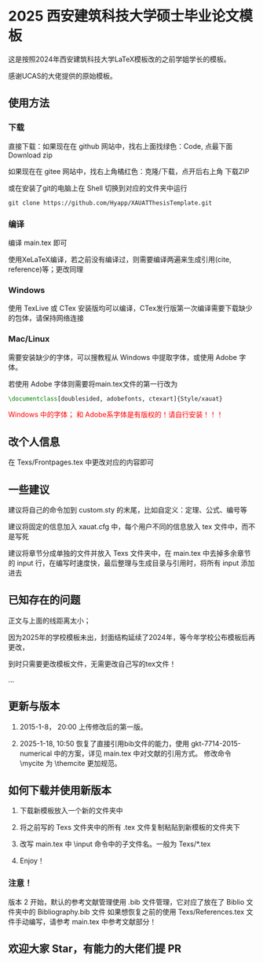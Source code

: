 # 2025 西安建筑科技大学硕士毕业论文模板

这是按照2024年西安建筑科技大学LaTeX模板改的之前学姐学长的模板。

感谢UCAS的大佬提供的原始模板。


## 使用方法

### 下载
直接下载：如果现在在 github 网站中，找右上面找绿色：Code, 点最下面 Download zip

如果现在在 gitee 网站中，找右上角橘红色：克隆/下载，点开后右上角 下载ZIP

或在安装了git的电脑上在 Shell 切换到对应的文件夹中运行

```Shell
git clone https://github.com/Hyapp/XAUATThesisTemplate.git
```
### 编译

编译 main.tex 即可

使用XeLaTeX编译，若之前没有编译过，则需要编译两遍来生成引用(cite, reference)等；更改同理

### Windows
使用 TexLive 或 CTex 安装版均可以编译，CTex发行版第一次编译需要下载缺少的包体，请保持网络连接

### Mac/Linux
需要安装缺少的字体，可以搜教程从 Windows 中提取字体，或使用 Adobe 字体。

若使用 Adobe 字体则需要将main.tex文件的第一行改为

```latex
\documentclass[doublesided, adobefonts, ctexart]{Style/xauat}
```

<font color=red> Windows 中的字体； 和 Adobe系字体是有版权的！请自行安装！！！ </font>

## 改个人信息
在 Texs/Frontpages.tex 中更改对应的内容即可

## 一些建议

建议将自己的命令加到 custom.sty 的末尾，比如自定义：定理、公式、编号等

建议将固定的信息加入 xauat.cfg 中，每个用户不同的信息放入 tex 文件中，而不是写死

建议将章节分成单独的文件并放入 Texs 文件夹中，在 main.tex 中去掉多余章节的 input 行，在编写时速度快，最后整理与生成目录与引用时，将所有 input 添加进去

## 已知存在的问题

正文与上面的线距离太小；

因为2025年的学校模板未出，封面结构延续了2024年，等今年学校公布模板后再更改，

到时只需要更改模板文件，无需更改自己写的tex文件！

...

## 更新与版本

1. 2015-1-8， 20:00
上传修改后的第一版。

2. 2025-1-18, 10:50
恢复了直接引用bib文件的能力，使用 gkt-7714-2015-numerical 中的方案，详见 main.tex 中对文献的引用方式。
修改命令 \mycite 为 \themcite 更加规范。

## 如何下载并使用新版本

1. 下载新模板放入一个新的文件夹中

2. 将之前写的 Texs 文件夹中的所有 .tex 文件复制粘贴到新模板的文件夹下

3. 改写 main.tex 中 \input 命令中的子文件名。一般为 Texs/*.tex

4. Enjoy！

### 注意！
版本 2 开始，默认的参考文献管理使用 .bib 文件管理，它对应了放在了 Biblio 文件夹中的 Bibliography.bib 文件
如果想恢复之前的使用 Texs/References.tex 文件手动编写，请参考 main.tex 中参考文献部分！

## 欢迎大家 Star，有能力的大佬们提 PR 


